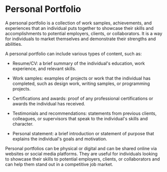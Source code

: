 # Personal Portfolio
A personal portfolio is a collection of work samples, achievements, and experiences that an individual puts together to showcase their skills and accomplishments to potential employers, clients, or collaborators. It is a way for individuals to market themselves and demonstrate their strengths and abilities.

A personal portfolio can include various types of content, such as:

* Resume/CV: a brief summary of the individual's education, work experience, and relevant skills.

* Work samples: examples of projects or work that the individual has completed, such as design work, writing samples, or programming projects.

* Certifications and awards: proof of any professional certifications or awards the individual has received.

* Testimonials and recommendations: statements from previous clients, colleagues, or supervisors that speak to the individual's skills and character.

* Personal statement: a brief introduction or statement of purpose that explains the individual's goals and motivation.

Personal portfolios can be physical or digital and can be shared online via websites or social media platforms. They are useful for individuals looking to showcase their skills to potential employers, clients, or collaborators and can help them stand out in a competitive job market.
